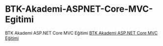 # BTK-Akademi-ASPNET-Core-MVC-Egitimi
BTK Akademi ASP.NET Core MVC Eğitimi
[BTK Akademi ASP.NET Core MVC Eğitimi](https://github.com/zcomert/BTK-Akademi-ASPNET-Core-MVC-Egitimi)
